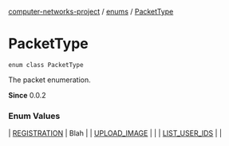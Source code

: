[computer-networks-project](../../index.md) / [enums](../index.md) / [PacketType](./index.md)

# PacketType

`enum class PacketType`

The packet enumeration.

**Since**
0.0.2

### Enum Values

| [REGISTRATION](-r-e-g-i-s-t-r-a-t-i-o-n.md) | Blah |
| [UPLOAD_IMAGE](-u-p-l-o-a-d_-i-m-a-g-e.md) |  |
| [LIST_USER_IDS](-l-i-s-t_-u-s-e-r_-i-d-s.md) |  |

